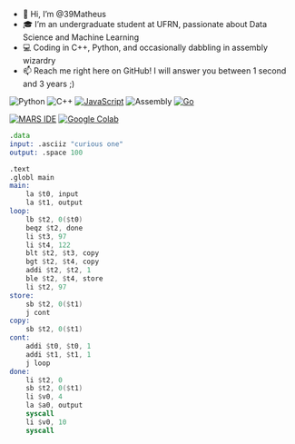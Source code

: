 - 👋 Hi, I’m @39Matheus
- 🎓 I’m an undergraduate student at UFRN, passionate about Data Science and Machine Learning
- 💻 Coding in C++, Python, and occasionally dabbling in assembly wizardry
- 📫 Reach me right here on GitHub! I will answer you between 1 second and 3 years ;)

![Python](https://img.shields.io/badge/-Python-3776AB?style=flat&logo=python&logoColor=white)
![C++](https://img.shields.io/badge/-C++-00599C?style=flat&logo=c%2B%2B&logoColor=white)
[![JavaScript](https://img.shields.io/badge/JavaScript-F7DF1E?logo=javascript&logoColor=000)](#)
![Assembly](https://img.shields.io/badge/-🛠️%20Assembly-6E4C1E?style=flat&logo=assembly)
[![Go](https://img.shields.io/badge/Go-%2300ADD8.svg?&logo=go&logoColor=white)](#)

[![MARS IDE](https://img.shields.io/badge/MARS-IDE-blue?style=flat&logo=linux)](http://courses.missouristate.edu/kenvollmar/mars/)
[![Google Colab](https://img.shields.io/badge/Google%20Colab-F9AB00?logo=googlecolab&logoColor=fff)](#)


```asm
.data
input: .asciiz "curious one"
output: .space 100

.text
.globl main
main:
    la $t0, input
    la $t1, output
loop:
    lb $t2, 0($t0)
    beqz $t2, done
    li $t3, 97
    li $t4, 122
    blt $t2, $t3, copy
    bgt $t2, $t4, copy
    addi $t2, $t2, 1
    ble $t2, $t4, store
    li $t2, 97
store:
    sb $t2, 0($t1)
    j cont
copy:
    sb $t2, 0($t1)
cont:
    addi $t0, $t0, 1
    addi $t1, $t1, 1
    j loop
done:
    li $t2, 0
    sb $t2, 0($t1)
    li $v0, 4
    la $a0, output
    syscall
    li $v0, 10
    syscall
```
<!---
39Matheus/39Matheus is a ✨ special ✨ repository because its `README.md` (this file) appears on your GitHub profile.
You can click the Preview link to take a look at your changes.
--->

